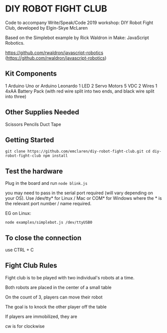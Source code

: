 # DIY ROBOT FIGHT CLUB

Code to accompany Write/Speak/Code 2019 workshop: DIY Robot Fight Club, developed by Elgin-Skye McLaren

Based on the Simplebot example by Rick Waldron in Make: JavaScript Robotics.

https://github.com/rwaldron/javascript-robotics (https://github.com/rwaldron/javascript-robotics)

## Kit Components
1 Arduino Uno or Arduino Leonardo
1 LED
2 Servo Motors 5 VDC
2 Wires
1 4xAA Battery Pack (with red wire split into two ends, and black wire split into three)


## Other Supplies Needed
Scissors
Pencils
Duct Tape

## Getting Started
`git clone https://github.com/emclaren/diy-robot-fight-club.git
cd diy-robot-fight-club
npm install`

## Test the hardware
Plug in the board and run
`node blink.js`

you may need to pass in the serial port required (will vary depending on your OS). Use /dev/tty* for Linux / Mac or COM* for Windows where the * is the relevant port number / name required.

EG on Linux:

`node examples/simplebot.js /dev/ttyUSB0`

## To close the connection
use CTRL + C

##

## Fight Club Rules
Fight club is to be played with two individual's robots at a time.

Both robots are placed in the center of a small table

On the count of 3, players can move their robot

The goal is to knock the other player off the table

If players are immobilized, they are


cw is for clockwise